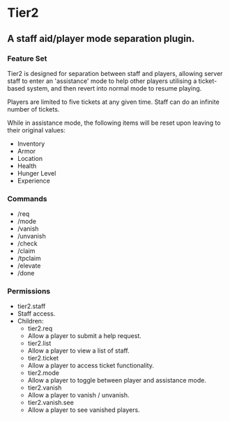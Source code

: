 # Tier2
## A staff aid/player mode separation plugin.

### Feature Set
Tier2 is designed for separation between staff and players, allowing server staff to enter an 'assistance' mode to help other players utilising a ticket-based system, and then revert into normal mode to resume playing.

Players are limited to five tickets at any given time. Staff can do an infinite number of tickets. 

While in assistance mode, the following items will be reset upon leaving to their original values:
* Inventory
* Armor
* Location
* Health
* Hunger Level
* Experience

### Commands
* /req
* /mode
* /vanish
* /unvanish
* /check
* /claim
* /tpclaim
* /elevate
* /done


### Permissions
* tier2.staff
 * Staff access.
 * Children:
    * tier2.req
     * Allow a player to submit a help request.
    * tier2.list
     * Allow a player to view a list of staff.
    * tier2.ticket
     * Allow a player to access ticket functionality.
    * tier2.mode
     * Allow a player to toggle between player and assistance mode.
    * tier2.vanish
     * Allow a player to vanish / unvanish.
    * tier2.vanish.see
     * Allow a player to see vanished players.
